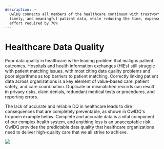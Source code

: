 ```yaml
---
description: >-
  OwlDQ connects all members of the healthcare continuum with trustworthy,
  timely, and meaningful patient data, while reducing the time, expense, and
  effort required by 70%
---
```


# Healthcare  Data Quality

Poor data quality in healthcare is the leading problem that maligns patient outcomes. Hospitals and health information exchanges \(HIEs\) still struggle with patient matching issues, with most citing data quality problems and poor algorithms as top barriers to patient matching. Correctly linking patient data across organizations is a key element of value-based care, patient safety, and care coordination. Duplicate or mismatched records can result in privacy risks, claim denials, redundant medical tests or procedures, and reporting errors.

The lack of accurate and reliable DQ in healthcare leads to dire consequences that are completely preventable, as shown in OwlDQ's troponin example below. Complete and accurate data is a vital component of our complex health system, and anything less is an unacceptable risk.  OwlDQ provides the predictable data quality that healthcare organizations need to deliver high-quality care that we all strive to achieve.

![](.gitbook/assets/owldq-healthcare.jpg)



